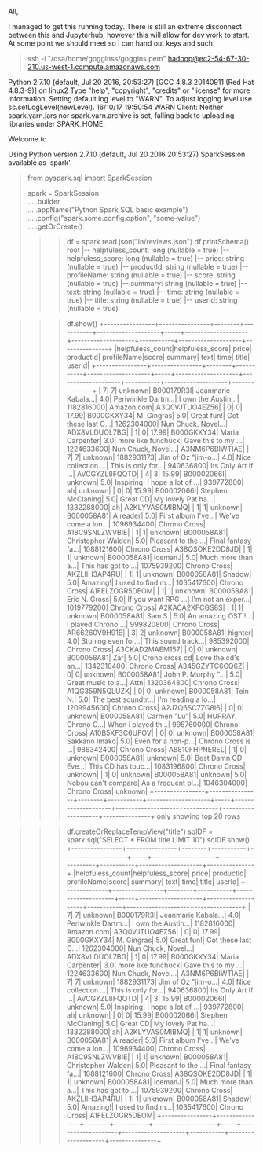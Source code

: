 All,


I managed to get this running today. There is still an extreme disconnect between this and Jupyterhub, however this will allow for dev work to start. At some point we should meet so I can hand out keys and such.

 > ssh -i "/dsa/home/gogginss/goggins.pem" hadoop@ec2-54-67-30-210.us-west-1.compute.amazonaws.com

Python 2.7.10 (default, Jul 20 2016, 20:53:27)
[GCC 4.8.3 20140911 (Red Hat 4.8.3-9)] on linux2
Type "help", "copyright", "credits" or "license" for more information.
Setting default log level to "WARN".
To adjust logging level use sc.setLogLevel(newLevel).
16/10/17 19:50:54 WARN Client: Neither spark.yarn.jars nor spark.yarn.archive is set, falling back to uploading libraries under SPARK_HOME.

Welcome to


Using Python version 2.7.10 (default, Jul 20 2016 20:53:27)
SparkSession available as 'spark'.
 > from pyspark.sql import SparkSession
 >
 > spark = SparkSession \
... .builder \
... .appName("Python Spark SQL basic example") \
... .config("spark.some.config.option", "some-value") \
... .getOrCreate()
>>> df = spark.read.json("In/reviews.json")
>>> df.printSchema()
root
|-- helpfuless_count: long (nullable = true)
|-- helpfuless_score: long (nullable = true)
|-- price: string (nullable = true)
|-- productId: string (nullable = true)
|-- profileName: string (nullable = true)
|-- score: string (nullable = true)
|-- summary: string (nullable = true)
|-- text: string (nullable = true)
|-- time: string (nullable = true)
|-- title: string (nullable = true)
|-- userId: string (nullable = true)

>>> df.show()
+----------------+----------------+--------+-----------+--------------------+-----+--------------------+--------------------+-----------+--------------------+---------------+
|helpfuless_count|helpfuless_score| price| productId| profileName|score| summary| text| time| title| userId|
+----------------+----------------+--------+-----------+--------------------+-----+--------------------+--------------------+-----------+--------------------+---------------+
| 7| 7| unknown| B000179R3I| Jeanmarie Kabala...| 4.0| Periwinkle Dartm...| I own the Austin...| 1182816000| Amazon.com| A3Q0VJTUO4EZ56|
| 0| 0| 17.99| B000GKXY34| M. Gingras| 5.0| Great fun!| Got these last C...| 1262304000| Nun Chuck, Novel...| ADX8VLDUOL7BG|
| 1| 0| 17.99| B000GKXY34| Maria Carpenter| 3.0| more like funchuck| Gave this to my ...| 1224633600| Nun Chuck, Novel...| A3NM6P6BIWTIAE|
| 7| 7| unknown| 1882931173| Jim of Oz "jim-o...| 4.0| Nice collection ...| This is only for...| 940636800| Its Only Art If ...| AVCGYZL8FQQTD|
| 4| 3| 15.99| B00002066I| unknown| 5.0| Inspiring| I hope a lot of ...| 939772800| ah| unknown|
| 0| 0| 15.99| B00002066I| Stephen McClaning| 5.0| Great CD| My lovely Pat ha...| 1332288000| ah| A2KLYVAS0MIBMQ|
| 1| 1| unknown| B000058A81| A reader| 5.0| First album I've...| We've come a lon...| 1096934400| Chrono Cross| A18C9SNLZWVBIE|
| 1| 1| unknown| B000058A81| Christopher Walden| 5.0| Pleasant to the ...| Final fantasy fa...| 1088121600| Chrono Cross| A38QSOKE2DD8JD|
| 1| 1| unknown| B000058A81| IcemanJ| 5.0| Much more than a...| This has got to ...| 1075939200| Chrono Cross| AKZLIIH3AP4RU|
| 1| 1| unknown| B000058A81| Shadow| 5.0| Amazing!| I used to find m...| 1035417600| Chrono Cross| A1FELZOGR5DEOM|
| 1| 1| unknown| B000058A81| Eric N. Gross| 5.0| If you want RPG ...| I'm not an exper...| 1019779200| Chrono Cross| A2KACA2XFCGS8S|
| 1| 1| unknown| B000058A81| Sam S.| 5.0| An amazing OST!!...| I played Chrono ...| 999820800| Chrono Cross| AR66260V9H91B|
| 3| 2| unknown| B000058A81| highter| 4.0| Stuning even for...| This sound track...| 985392000| Chrono Cross| A3CKAD2MAEM157|
| 0| 0| unknown| B000058A81| Zar| 5.0| Crono cross cd| Love the cd's an...| 1342310400| Chrono Cross| A345GZYTC6CQ6Z|
| 0| 0| unknown| B000058A81| John P. Murphy "...| 5.0| Great music to a...| Attn| 1320364800| Chrono Cross| A1QG359N5QLUZK|
| 0| 0| unknown| B000058A81| Tein N.| 5.0| The best soundtr...| I'm reading a lo...| 1209945600| Chrono Cross| A2J7Q6SC7ZG8I6|
| 0| 0| unknown| B000058A81| Carmen "Lu"| 5.0| HURRAY, Chrono C...| When i played th...| 995760000| Chrono Cross| A10B5XF3C6UFOV|
| 0| 0| unknown| B000058A81| Sakkano Imako| 5.0| Even for a non-p...| Chrono Cross is ...| 986342400| Chrono Cross| A8810FHPNEREL|
| 1| 0| unknown| B000058A81| unknown| 5.0| Best Damn CD Eve...| This CD has touc...| 1083196800| Chrono Cross| unknown|
| 1| 0| unknown| B000058A81| unknown| 5.0| Nobou can't compare| As a frequent pl...| 1046304000| Chrono Cross| unknown|
+----------------+----------------+--------+-----------+--------------------+-----+--------------------+--------------------+-----------+--------------------+---------------+
only showing top 20 rows

>>> df.createOrReplaceTempView("title")
>>> sqlDF = spark.sql("SELECT * FROM title LIMIT 10")
>>> sqlDF.show()
+----------------+----------------+--------+-----------+--------------------+-----+--------------------+--------------------+-----------+--------------------+---------------+
|helpfuless_count|helpfuless_score| price| productId| profileName|score| summary| text| time| title| userId|
+----------------+----------------+--------+-----------+--------------------+-----+--------------------+--------------------+-----------+--------------------+---------------+
| 7| 7| unknown| B000179R3I| Jeanmarie Kabala...| 4.0| Periwinkle Dartm...| I own the Austin...| 1182816000| Amazon.com| A3Q0VJTUO4EZ56|
| 0| 0| 17.99| B000GKXY34| M. Gingras| 5.0| Great fun!| Got these last C...| 1262304000| Nun Chuck, Novel...| ADX8VLDUOL7BG|
| 1| 0| 17.99| B000GKXY34| Maria Carpenter| 3.0| more like funchuck| Gave this to my ...| 1224633600| Nun Chuck, Novel...| A3NM6P6BIWTIAE|
| 7| 7| unknown| 1882931173| Jim of Oz "jim-o...| 4.0| Nice collection ...| This is only for...| 940636800| Its Only Art If ...| AVCGYZL8FQQTD|
| 4| 3| 15.99| B00002066I| unknown| 5.0| Inspiring| I hope a lot of ...| 939772800| ah| unknown|
| 0| 0| 15.99| B00002066I| Stephen McClaning| 5.0| Great CD| My lovely Pat ha...| 1332288000| ah| A2KLYVAS0MIBMQ|
| 1| 1| unknown| B000058A81| A reader| 5.0| First album I've...| We've come a lon...| 1096934400| Chrono Cross| A18C9SNLZWVBIE|
| 1| 1| unknown| B000058A81| Christopher Walden| 5.0| Pleasant to the ...| Final fantasy fa...| 1088121600| Chrono Cross| A38QSOKE2DD8JD|
| 1| 1| unknown| B000058A81| IcemanJ| 5.0| Much more than a...| This has got to ...| 1075939200| Chrono Cross| AKZLIIH3AP4RU|
| 1| 1| unknown| B000058A81| Shadow| 5.0| Amazing!| I used to find m...| 1035417600| Chrono Cross| A1FELZOGR5DEOM|
+----------------+----------------+--------+-----------+--------------------+-----+--------------------+--------------------+-----------+--------------------+---------------+

>>>
